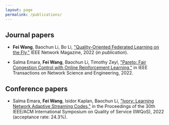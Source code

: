 ```yaml
---
layout: page
permalink: /publications/
---
```


## Journal papers

- **Fei Wang**, Baochun Li, Bo Li, ["Quality-Oriented Federated Learning on the Fly,"]() IEEE Network Magazine, 2022 (*in publication*).

- Salma Emara, **Fei Wang**, Baochun Li, Timothy Zeyl, ["Pareto: Fair Congestion Control with Online Reinforcement Learning,"](https://ieeexplore.ieee.org/document/9803860) in IEEE Transactions on Network Science and Engineering, 2022.


## Conference papers

- Salma Emara, **Fei Wang**, Isidor Kaplan, Baochun Li, ["Ivory: Learning Network Adaptive Streaming Codes,"](https://ieeexplore.ieee.org/abstract/document/9812911) in the Proceedings of the 30th IEEE/ACM International Symposium on Quality of Service (IWQoS), 2022 (acceptance rate: 24.3%).

<!-- - **Fei Wang**, Ethan Hugh, Baochun Li, [","]() in the Proceedings of IEEE INFOCOM 2023. -->